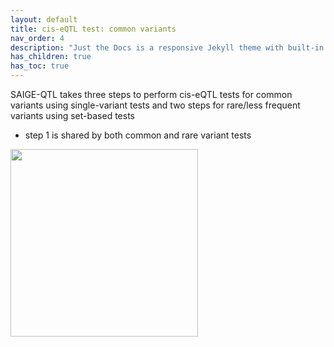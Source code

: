 ```yaml
---
layout: default
title: cis-eQTL test: common variants 
nav_order: 4
description: "Just the Docs is a responsive Jekyll theme with built-in search that is easily customizable and hosted on GitHub Pages."
has_children: true
has_toc: true
---
```


SAIGE-QTL takes three steps to perform cis-eQTL tests for common variants using single-variant tests and two steps for rare/less frequent variants using set-based tests
- step 1 is shared by both common and rare variant tests

<img src="{{site.baseurl | prepend: site.url}}/assets/img/SAIGE-pie.png" width="300">
